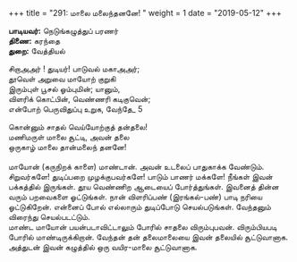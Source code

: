 ﻿+++
title = "291: மாலை மலைந்தனனே!  "
weight = 1
date = "2019-05-12"
+++

**பாடியவர்:** நெடுங்கழுத்துப் பரணர்  
**திணை:** கரந்தை  
**துறை:** வேத்தியல்  
  
சிறாஅஅர் ! துடியர்! பாடுவல் மகாஅஅர்;  
தூவெள் அறுவை மாயோற் குறுகி  
இரும்புள் பூசல் ஓம்புமின்; யானும்,  
விளரிக் கொட்பின், வெண்ணரி கடிகுவென்;  
என்போற் பெருவிதுப்பு உறுக, வேந்தே_ 5  
  
கொன்னும் சாதல் வெய்யோற்குத் தன்தலை!  
மணிமருள் மாலை சூட்டி, அவன் தலை  
ஒருகாழ் மாலை தான்மலைந் தனனே!  
   
மாயோன் (கருநிறக் காளை) மாண்டான். அவன் உடலைப் பாதுகாக்க வேண்டும். சிறுவர்களே! துடிப்பறை முழக்குபவர்களே! பாடும் பாணர் மக்களே! நீங்கள் இவன் பக்கத்தில் இருங்கள். தூய வெண்ணிற ஆடையைப் போர்த்துங்கள். இவனைத் தின்ன வரும் பறவைகளை ஓட்டுங்கள். நான் விளரிப்பண் (இரங்கல்-பண்) பாடி நரியை ஓட்டுகிறேன். என்னைப் போல் எல்லாரும் துடிப்போடு செயல்படுங்கள். வேந்தனும் விரைந்து செயல்படட்டும்.  
மாண்ட மாயோன் பயன்படாவிட்டாலும் போரில் சாதலை விரும்புபவன். விரும்பியபடி போரில் மாண்டிருக்கிறான். வேந்தன் தன் தலைமாலையை இவன் தலையில் சூட்டுவானாக. அத்துடன் இவன் கழுத்தில் ஒரு வயிர-மாலை சூட்டுவானாக.  
